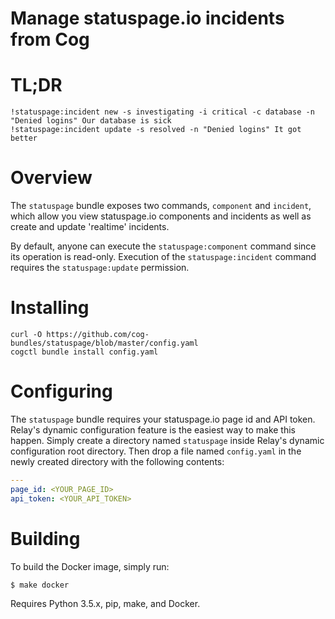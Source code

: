Manage statuspage.io incidents from Cog
=======================================

# TL;DR

    !statuspage:incident new -s investigating -i critical -c database -n "Denied logins" Our database is sick
    !statuspage:incident update -s resolved -n "Denied logins" It got better

# Overview

The `statuspage` bundle exposes two commands, `component` and
`incident`, which allow you view statuspage.io components and
incidents as well as create and update 'realtime' incidents.

By default, anyone can execute the `statuspage:component` command
since its operation is read-only. Execution of the
`statuspage:incident` command requires the `statuspage:update` permission.

# Installing

    curl -O https://github.com/cog-bundles/statuspage/blob/master/config.yaml
    cogctl bundle install config.yaml

# Configuring

The `statuspage` bundle requires your statuspage.io page id and API
token. Relay's dynamic configuration feature is the easiest way to
make this happen. Simply create a directory named `statuspage` inside
Relay's dynamic configuration root directory. Then drop a file named
`config.yaml` in the newly created directory with the following
contents:

```yaml
---
page_id: <YOUR_PAGE_ID>
api_token: <YOUR_API_TOKEN>
```


# Building

To build the Docker image, simply run:

    $ make docker

Requires Python 3.5.x, pip, make, and Docker.
